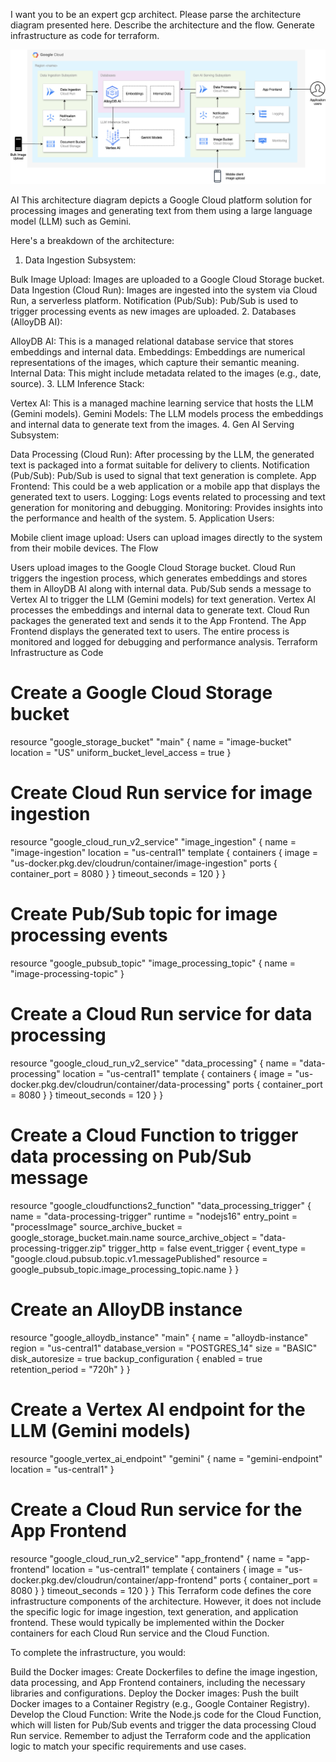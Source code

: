 I want you to be an expert gcp architect. Please parse the architecture diagram presented here. Describe the architecture and the flow. Generate infrastructure as code for terraform.

![Architecture Diagram](image/gcp-architecture.png)


AI
This architecture diagram depicts a Google Cloud platform solution for processing images and generating text from them using a large language model (LLM) such as Gemini.

Here's a breakdown of the architecture:

1. Data Ingestion Subsystem:

Bulk Image Upload: Images are uploaded to a Google Cloud Storage bucket.
Data Ingestion (Cloud Run): Images are ingested into the system via Cloud Run, a serverless platform.
Notification (Pub/Sub): Pub/Sub is used to trigger processing events as new images are uploaded.
2. Databases (AlloyDB AI):

AlloyDB AI: This is a managed relational database service that stores embeddings and internal data.
Embeddings: Embeddings are numerical representations of the images, which capture their semantic meaning.
Internal Data: This might include metadata related to the images (e.g., date, source).
3. LLM Inference Stack:

Vertex AI: This is a managed machine learning service that hosts the LLM (Gemini models).
Gemini Models: The LLM models process the embeddings and internal data to generate text from the images.
4. Gen AI Serving Subsystem:

Data Processing (Cloud Run): After processing by the LLM, the generated text is packaged into a format suitable for delivery to clients.
Notification (Pub/Sub): Pub/Sub is used to signal that text generation is complete.
App Frontend: This could be a web application or a mobile app that displays the generated text to users.
Logging: Logs events related to processing and text generation for monitoring and debugging.
Monitoring: Provides insights into the performance and health of the system.
5. Application Users:

Mobile client image upload: Users can upload images directly to the system from their mobile devices.
The Flow

Users upload images to the Google Cloud Storage bucket.
Cloud Run triggers the ingestion process, which generates embeddings and stores them in AlloyDB AI along with internal data.
Pub/Sub sends a message to Vertex AI to trigger the LLM (Gemini models) for text generation.
Vertex AI processes the embeddings and internal data to generate text.
Cloud Run packages the generated text and sends it to the App Frontend.
The App Frontend displays the generated text to users.
The entire process is monitored and logged for debugging and performance analysis.
Terraform Infrastructure as Code

# Create a Google Cloud Storage bucket
resource "google_storage_bucket" "main" {
  name = "image-bucket"
  location = "US"
  uniform_bucket_level_access = true
}

# Create Cloud Run service for image ingestion
resource "google_cloud_run_v2_service" "image_ingestion" {
  name     = "image-ingestion"
  location = "us-central1"
  template {
    containers {
      image = "us-docker.pkg.dev/cloudrun/container/image-ingestion"
      ports {
        container_port = 8080
      }
    }
    timeout_seconds = 120
  }
}

# Create Pub/Sub topic for image processing events
resource "google_pubsub_topic" "image_processing_topic" {
  name = "image-processing-topic"
}

# Create a Cloud Run service for data processing
resource "google_cloud_run_v2_service" "data_processing" {
  name     = "data-processing"
  location = "us-central1"
  template {
    containers {
      image = "us-docker.pkg.dev/cloudrun/container/data-processing"
      ports {
        container_port = 8080
      }
    }
    timeout_seconds = 120
  }
}

# Create a Cloud Function to trigger data processing on Pub/Sub message
resource "google_cloudfunctions2_function" "data_processing_trigger" {
  name     = "data-processing-trigger"
  runtime  = "nodejs16"
  entry_point = "processImage"
  source_archive_bucket = google_storage_bucket.main.name
  source_archive_object  = "data-processing-trigger.zip"
  trigger_http = false
  event_trigger {
    event_type = "google.cloud.pubsub.topic.v1.messagePublished"
    resource  = google_pubsub_topic.image_processing_topic.name
  }
}

# Create an AlloyDB instance
resource "google_alloydb_instance" "main" {
  name         = "alloydb-instance"
  region       = "us-central1"
  database_version = "POSTGRES_14"
  size = "BASIC"
  disk_autoresize = true
  backup_configuration {
    enabled = true
    retention_period = "720h"
  }
}

# Create a Vertex AI endpoint for the LLM (Gemini models)
resource "google_vertex_ai_endpoint" "gemini" {
  name     = "gemini-endpoint"
  location = "us-central1"
}

# Create a Cloud Run service for the App Frontend
resource "google_cloud_run_v2_service" "app_frontend" {
  name     = "app-frontend"
  location = "us-central1"
  template {
    containers {
      image = "us-docker.pkg.dev/cloudrun/container/app-frontend"
      ports {
        container_port = 8080
      }
    }
    timeout_seconds = 120
  }
}
This Terraform code defines the core infrastructure components of the architecture. However, it does not include the specific logic for image ingestion, text generation, and application frontend. These would typically be implemented within the Docker containers for each Cloud Run service and the Cloud Function.

To complete the infrastructure, you would:

Build the Docker images: Create Dockerfiles to define the image ingestion, data processing, and App Frontend containers, including the necessary libraries and configurations.
Deploy the Docker images: Push the built Docker images to a Container Registry (e.g., Google Container Registry).
Develop the Cloud Function: Write the Node.js code for the Cloud Function, which will listen for Pub/Sub events and trigger the data processing Cloud Run service.
Remember to adjust the Terraform code and the application logic to match your specific requirements and use cases.